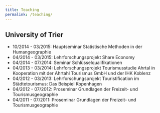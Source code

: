 ```yaml
---
title: Teaching
permalink: /teaching/
---
```


## University of Trier

* 10/2014 - 03/2015: Hauptseminar Statistische Methoden in der Humangeographie
* 04/2014 - 03/2015: Lehrforschungsprojekt Share Economy
* 04/2014 - 07/2014: Seminar Schlüsselqualifikationen
* 04/2013 - 03/2014: Lehrforschungsprojekt Tourismusstudie Ahrtal in Kooperation mit der Ahrtahl Tourismus GmbH und der IHK Koblenz
* 04/2012 - 03/2013: Lehrforschungsprojekt Touristification im Städtetourismus: Das Beispiel Kopenhagen
* 04/2012 - 07/2012: Proseminar Grundlagen der Freizeit- und Tourismusgeographie
* 04/2011 - 07/2011: Proseminar Grundlagen der Freizeit- und Tourismusgeographie